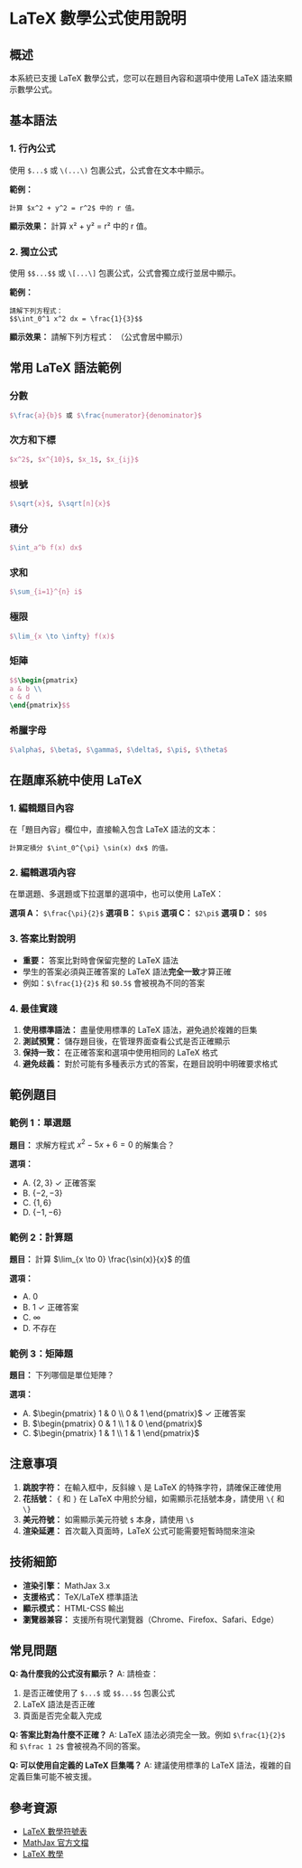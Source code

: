 # LaTeX 數學公式使用說明

## 概述
本系統已支援 LaTeX 數學公式，您可以在題目內容和選項中使用 LaTeX 語法來顯示數學公式。

## 基本語法

### 1. 行內公式
使用 `$...$` 或 `\(...\)` 包裹公式，公式會在文本中顯示。

**範例：**
```
計算 $x^2 + y^2 = r^2$ 中的 r 值。
```

**顯示效果：**
計算 x² + y² = r² 中的 r 值。

### 2. 獨立公式
使用 `$$...$$` 或 `\[...\]` 包裹公式，公式會獨立成行並居中顯示。

**範例：**
```
請解下列方程式：
$$\int_0^1 x^2 dx = \frac{1}{3}$$
```

**顯示效果：**
請解下列方程式：
（公式會居中顯示）

## 常用 LaTeX 語法範例

### 分數
```latex
$\frac{a}{b}$ 或 $\frac{numerator}{denominator}$
```

### 次方和下標
```latex
$x^2$, $x^{10}$, $x_1$, $x_{ij}$
```

### 根號
```latex
$\sqrt{x}$, $\sqrt[n]{x}$
```

### 積分
```latex
$\int_a^b f(x) dx$
```

### 求和
```latex
$\sum_{i=1}^{n} i$
```

### 極限
```latex
$\lim_{x \to \infty} f(x)$
```

### 矩陣
```latex
$$\begin{pmatrix}
a & b \\
c & d
\end{pmatrix}$$
```

### 希臘字母
```latex
$\alpha$, $\beta$, $\gamma$, $\delta$, $\pi$, $\theta$
```

## 在題庫系統中使用 LaTeX

### 1. 編輯題目內容
在「題目內容」欄位中，直接輸入包含 LaTeX 語法的文本：

```
計算定積分 $\int_0^{\pi} \sin(x) dx$ 的值。
```

### 2. 編輯選項內容
在單選題、多選題或下拉選單的選項中，也可以使用 LaTeX：

**選項 A：** `$\frac{\pi}{2}$`
**選項 B：** `$\pi$`
**選項 C：** `$2\pi$`
**選項 D：** `$0$`

### 3. 答案比對說明
- **重要：** 答案比對時會保留完整的 LaTeX 語法
- 學生的答案必須與正確答案的 LaTeX 語法**完全一致**才算正確
- 例如：`$\frac{1}{2}$` 和 `$0.5$` 會被視為不同的答案

### 4. 最佳實踐
1. **使用標準語法：** 盡量使用標準的 LaTeX 語法，避免過於複雜的巨集
2. **測試預覽：** 儲存題目後，在管理界面查看公式是否正確顯示
3. **保持一致：** 在正確答案和選項中使用相同的 LaTeX 格式
4. **避免歧義：** 對於可能有多種表示方式的答案，在題目說明中明確要求格式

## 範例題目

### 範例 1：單選題
**題目：** 求解方程式 $x^2 - 5x + 6 = 0$ 的解集合？

**選項：**
- A. $\{2, 3\}$ ✓ 正確答案
- B. $\{-2, -3\}$
- C. $\{1, 6\}$
- D. $\{-1, -6\}$

### 範例 2：計算題
**題目：** 計算 $\lim_{x \to 0} \frac{\sin(x)}{x}$ 的值

**選項：**
- A. $0$
- B. $1$ ✓ 正確答案
- C. $\infty$
- D. 不存在

### 範例 3：矩陣題
**題目：** 下列哪個是單位矩陣？

**選項：**
- A. $\begin{pmatrix} 1 & 0 \\ 0 & 1 \end{pmatrix}$ ✓ 正確答案
- B. $\begin{pmatrix} 0 & 1 \\ 1 & 0 \end{pmatrix}$
- C. $\begin{pmatrix} 1 & 1 \\ 1 & 1 \end{pmatrix}$

## 注意事項

1. **跳脫字符：** 在輸入框中，反斜線 `\` 是 LaTeX 的特殊字符，請確保正確使用
2. **花括號：** `{` 和 `}` 在 LaTeX 中用於分組，如需顯示花括號本身，請使用 `\{` 和 `\}`
3. **美元符號：** 如需顯示美元符號 `$` 本身，請使用 `\$`
4. **渲染延遲：** 首次載入頁面時，LaTeX 公式可能需要短暫時間來渲染

## 技術細節

- **渲染引擎：** MathJax 3.x
- **支援格式：** TeX/LaTeX 標準語法
- **顯示模式：** HTML-CSS 輸出
- **瀏覽器兼容：** 支援所有現代瀏覽器（Chrome、Firefox、Safari、Edge）

## 常見問題

**Q: 為什麼我的公式沒有顯示？**
A: 請檢查：
1. 是否正確使用了 `$...$` 或 `$$...$$` 包裹公式
2. LaTeX 語法是否正確
3. 頁面是否完全載入完成

**Q: 答案比對為什麼不正確？**
A: LaTeX 語法必須完全一致。例如 `$\frac{1}{2}$` 和 `$\frac 1 2$` 會被視為不同的答案。

**Q: 可以使用自定義的 LaTeX 巨集嗎？**
A: 建議使用標準的 LaTeX 語法，複雜的自定義巨集可能不被支援。

## 參考資源

- [LaTeX 數學符號表](https://www.overleaf.com/learn/latex/List_of_Greek_letters_and_math_symbols)
- [MathJax 官方文檔](https://docs.mathjax.org/)
- [LaTeX 教學](https://www.overleaf.com/learn/latex/Mathematical_expressions)

